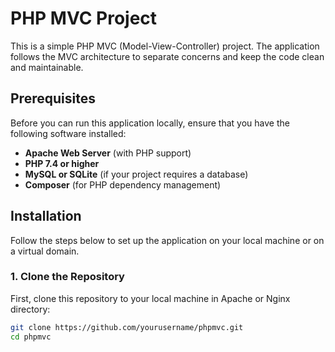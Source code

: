 # PHP MVC Project

This is a simple PHP MVC (Model-View-Controller) project. The application follows the MVC architecture to separate concerns and keep the code clean and maintainable.

## Prerequisites

Before you can run this application locally, ensure that you have the following software installed:

- **Apache Web Server** (with PHP support)
- **PHP 7.4 or higher**
- **MySQL or SQLite** (if your project requires a database)
- **Composer** (for PHP dependency management)

## Installation

Follow the steps below to set up the application on your local machine or on a virtual domain.

### 1. Clone the Repository

First, clone this repository to your local machine in Apache or Nginx directory:

```bash
git clone https://github.com/yourusername/phpmvc.git
cd phpmvc

